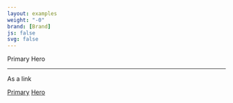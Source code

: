 ```yaml
---
layout: examples
weight: "-0"
brand: [Brand]
js: false
svg: false
---
```


<span class="label label-primary">Primary</span>
<span class="label label-hero">Hero</span>

<hr>
<p>As a link</p>

<a href="{{ page.title | handleize }}/#url" class="label label-primary">Primary</a>
<a href="{{ page.title | handleize }}/#url" class="label label-hero">Hero</a>